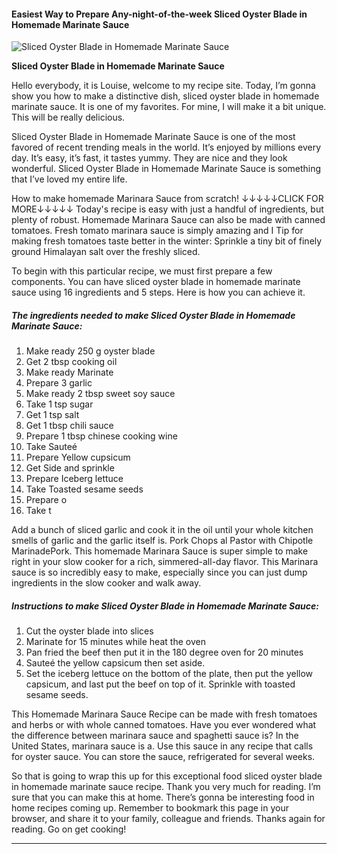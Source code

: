             

#### Easiest Way to Prepare Any-night-of-the-week Sliced Oyster Blade in Homemade Marinate Sauce

![Sliced Oyster Blade in Homemade Marinate Sauce](https://img-global.cpcdn.com/recipes/e623798a278de200/751x532cq70/sliced-oyster-blade-in-homemade-marinate-sauce-recipe-main-photo.jpg)

**Sliced Oyster Blade in Homemade Marinate Sauce**

Hello everybody, it is Louise, welcome to my recipe site. Today, I’m gonna show you how to make a distinctive dish, sliced oyster blade in homemade marinate sauce. It is one of my favorites. For mine, I will make it a bit unique. This will be really delicious.

Sliced Oyster Blade in Homemade Marinate Sauce is one of the most favored of recent trending meals in the world. It’s enjoyed by millions every day. It’s easy, it’s fast, it tastes yummy. They are nice and they look wonderful. Sliced Oyster Blade in Homemade Marinate Sauce is something that I’ve loved my entire life.

How to make homemade Marinara Sauce from scratch! ↓↓↓↓↓CLICK FOR MORE↓↓↓↓↓ Today's recipe is easy with just a handful of ingredients, but plenty of robust. Homemade Marinara Sauce can also be made with canned tomatoes. Fresh tomato marinara sauce is simply amazing and I Tip for making fresh tomatoes taste better in the winter: Sprinkle a tiny bit of finely ground Himalayan salt over the freshly sliced.

To begin with this particular recipe, we must first prepare a few components. You can have sliced oyster blade in homemade marinate sauce using 16 ingredients and 5 steps. Here is how you can achieve it.

##### The ingredients needed to make Sliced Oyster Blade in Homemade Marinate Sauce:

1.  Make ready 250 g oyster blade
2.  Get 2 tbsp cooking oil
3.  Make ready Marinate
4.  Prepare 3 garlic
5.  Make ready 2 tbsp sweet soy sauce
6.  Take 1 tsp sugar
7.  Get 1 tsp salt
8.  Get 1 tbsp chili sauce
9.  Prepare 1 tbsp chinese cooking wine
10.  Take Sauteé
11.  Prepare Yellow cupsicum
12.  Get Side and sprinkle
13.  Prepare Iceberg lettuce
14.  Take Toasted sesame seeds
15.  Prepare o
16.  Take t

Add a bunch of sliced garlic and cook it in the oil until your whole kitchen smells of garlic and the garlic itself is. Pork Chops al Pastor with Chipotle MarinadePork. This homemade Marinara Sauce is super simple to make right in your slow cooker for a rich, simmered-all-day flavor. This Marinara sauce is so incredibly easy to make, especially since you can just dump ingredients in the slow cooker and walk away.

##### Instructions to make Sliced Oyster Blade in Homemade Marinate Sauce:

1.  Cut the oyster blade into slices
2.  Marinate for 15 minutes while heat the oven
3.  Pan fried the beef then put it in the 180 degree oven for 20 minutes
4.  Sauteé the yellow capsicum then set aside.
5.  Set the iceberg lettuce on the bottom of the plate, then put the yellow capsicum, and last put the beef on top of it. Sprinkle with toasted sesame seeds.

This Homemade Marinara Sauce Recipe can be made with fresh tomatoes and herbs or with whole canned tomatoes. Have you ever wondered what the difference between marinara sauce and spaghetti sauce is? In the United States, marinara sauce is a. Use this sauce in any recipe that calls for oyster sauce. You can store the sauce, refrigerated for several weeks.

So that is going to wrap this up for this exceptional food sliced oyster blade in homemade marinate sauce recipe. Thank you very much for reading. I’m sure that you can make this at home. There’s gonna be interesting food in home recipes coming up. Remember to bookmark this page in your browser, and share it to your family, colleague and friends. Thanks again for reading. Go on get cooking!

* * *